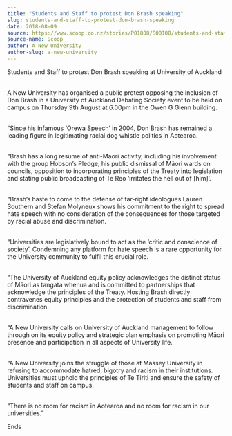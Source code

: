 ```yaml
---
title: "Students and Staff to protest Don Brash speaking"
slug: students-and-staff-to-protest-don-brash-speaking
date: 2018-08-09
source: https://www.scoop.co.nz/stories/PO1808/S00100/students-and-staff-to-protest-don-brash-speaking.htm
source-name: Scoop
author: A New University
author-slug: a-new-university
---
```


<p>Students and Staff to protest Don Brash speaking at
University of Auckland<p>

<p><br>A New University has organised
a public protest opposing the inclusion of Don Brash in a
University of Auckland Debating Society event to be held on
campus on Thursday 9th August at 6.00pm in the Owen G Glenn
building.</p>

<p><br>“Since his infamous ‘Orewa Speech’ in
2004, Don Brash has remained a leading figure in
legitimating racial dog whistle politics in
Aotearoa.</p>

<p><br>“Brash has a long resume of anti-Māori
activity, including his involvement with the group
Hobson’s Pledge, his public dismissal of Māori wards on
councils, opposition to incorporating principles of the
Treaty into legislation and stating public broadcasting of
Te Reo ‘irritates the hell out of
[him]’.</p>

<p><br>“Brash’s haste to come to the defense of
far-right ideologues Lauren Southern and Stefan Molyneux
shows his commitment to the right to spread hate speech with
no consideration of the consequences for those targeted by
racial abuse and discrimination.</p>

<p><br>“Universities are
legislatively bound to act as the ‘critic and conscience
of society’. Condemning any platform for hate speech is a
rare opportunity for the University community to fulfil this
crucial role.</p>

<p><br>“The University of Auckland equity
policy acknowledges the distinct status of Māori as tangata
whenua and is committed to partnerships that acknowledge the
principles of the Treaty. Hosting Brash directly contravenes
equity principles and the protection of students and staff
from discrimination.<p>
<p><br>“A New University calls on
University of Auckland management to follow through on its
equity policy and strategic plan emphasis on promoting
Māori presence and participation in all aspects of
University life.</p>

<p><br>“A New University joins the
struggle of those at Massey University in refusing to
accommodate hatred, bigotry and racism in their
institutions. Universities must uphold the principles of Te
Tiriti and ensure the safety of students and staff on
campus.</p>

<p><br>“There is no room for racism in Aotearoa and
no room for racism in our universities.”</p>



<p>Ends<p>




<!--



